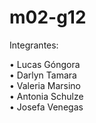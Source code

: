 # m02-g12

Integrantes:

• Lucas Góngora<br>
• Darlyn Tamara<br>
• Valeria Marsino<br>
• Antonia Schulze<br>
• Josefa Venegas<br>